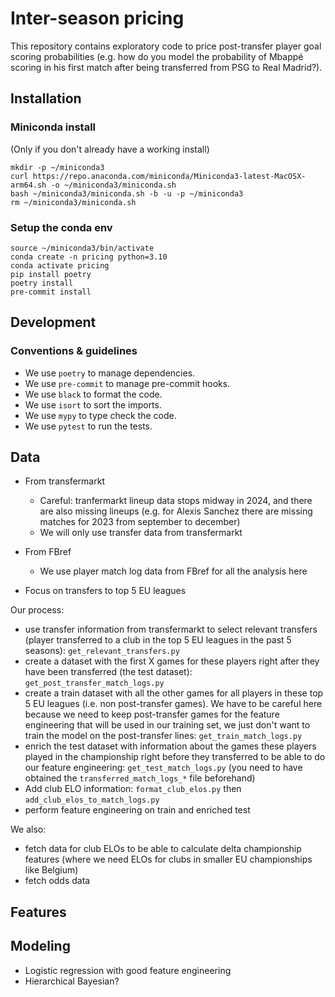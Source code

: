 # Inter-season pricing

This repository contains exploratory code to price post-transfer player goal scoring probabilities (e.g. how do you model the probability of Mbappé scoring in his first match after being transferred from PSG to Real Madrid?).

## Installation

### Miniconda install

(Only if you don't already have a working install)

```
mkdir -p ~/miniconda3
curl https://repo.anaconda.com/miniconda/Miniconda3-latest-MacOSX-arm64.sh -o ~/miniconda3/miniconda.sh
bash ~/miniconda3/miniconda.sh -b -u -p ~/miniconda3
rm ~/miniconda3/miniconda.sh
```

### Setup the conda env

```
source ~/miniconda3/bin/activate
conda create -n pricing python=3.10
conda activate pricing
pip install poetry
poetry install
pre-commit install
```

## Development

### Conventions & guidelines

- We use `poetry` to manage dependencies.
- We use `pre-commit` to manage pre-commit hooks.
- We use `black` to format the code.
- We use `isort` to sort the imports.
- We use `mypy` to type check the code.
- We use `pytest` to run the tests.

## Data

- From transfermarkt

  - Careful: tranfermarkt lineup data stops midway in 2024, and there are also missing lineups (e.g. for Alexis Sanchez there are missing matches for 2023 from september to december)
  - We will only use transfer data from transfermarkt

- From FBref

  - We use player match log data from FBref for all the analysis here

- Focus on transfers to top 5 EU leagues

Our process:

- use transfer information from transfermarkt to select relevant transfers (player transferred to a club in the top 5 EU leagues in the past 5 seasons): `get_relevant_transfers.py`
- create a dataset with the first X games for these players right after they have been transferred (the test dataset): `get_post_transfer_match_logs.py`
- create a train dataset with all the other games for all players in these top 5 EU leagues (i.e. non post-transfer games). We have to be careful here because we need to keep post-transfer games for the feature engineering that will be used in our training set, we just don't want to train the model on the post-transfer lines: `get_train_match_logs.py`
- enrich the test dataset with information about the games these players played in the championship right before they transferred to be able to do our feature engineering: `get_test_match_logs.py` (you need to have obtained the `transferred_match_logs_*` file beforehand)
- Add club ELO information: `format_club_elos.py` then `add_club_elos_to_match_logs.py`
- perform feature engineering on train and enriched test

We also:

- fetch data for club ELOs to be able to calculate delta championship features (where we need ELOs for clubs in smaller EU championships like Belgium)
- fetch odds data

## Features

## Modeling

- Logistic regression with good feature engineering
- Hierarchical Bayesian?
